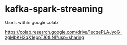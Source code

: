 # kafka-spark-streaming

Use it within google colab

https://colab.research.google.com/drive/1ecqePLAJyoG-zgMbKH2qX1eppTJ6tLNl?usp=sharing